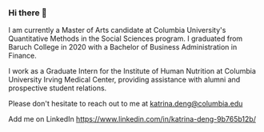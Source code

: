 ### Hi there 👋

I am currently a Master of Arts candidate at Columbia University's Quantitative Methods in the Social Sciences program. I graduated from Baruch College in 2020 with a Bachelor of Business Administration in Finance.

I work as a Graduate Intern for the Institute of Human Nutrition at Columbia University Irving Medical Center, providing assistance with alumni and prospective student relations. 

Please don't hesitate to reach out to me at katrina.deng@columbia.edu

Add me on LinkedIn https://www.linkedin.com/in/katrina-deng-9b765b12b/


